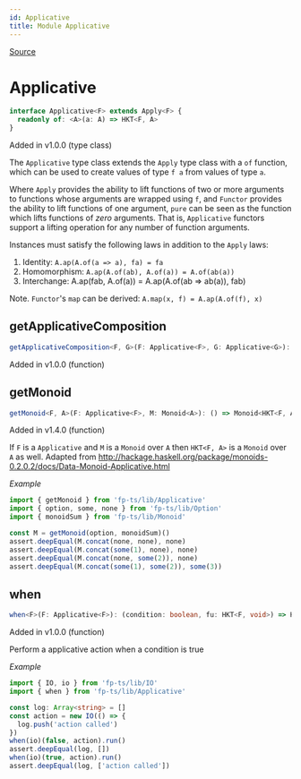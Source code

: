 ```yaml
---
id: Applicative
title: Module Applicative
---
```


[Source](https://github.com/gcanti/fp-ts/blob/master/src/Applicative.ts)

# Applicative

```ts
interface Applicative<F> extends Apply<F> {
  readonly of: <A>(a: A) => HKT<F, A>
}
```

Added in v1.0.0 (type class)

The `Applicative` type class extends the `Apply` type class with a `of` function, which can be used to create values
of type `f a` from values of type `a`.

Where `Apply` provides the ability to lift functions of two or more arguments to functions whose arguments are
wrapped using `f`, and `Functor` provides the ability to lift functions of one argument, `pure` can be seen as the
function which lifts functions of _zero_ arguments. That is, `Applicative` functors support a lifting operation for
any number of function arguments.

Instances must satisfy the following laws in addition to the `Apply` laws:

1.  Identity: `A.ap(A.of(a => a), fa) = fa`
2.  Homomorphism: `A.ap(A.of(ab), A.of(a)) = A.of(ab(a))`
3.  Interchange: A.ap(fab, A.of(a)) = A.ap(A.of(ab => ab(a)), fab)

Note. `Functor`'s `map` can be derived: `A.map(x, f) = A.ap(A.of(f), x)`

## getApplicativeComposition

```ts
getApplicativeComposition<F, G>(F: Applicative<F>, G: Applicative<G>): ApplicativeComposition<F, G>
```

Added in v1.0.0 (function)

## getMonoid

```ts
getMonoid<F, A>(F: Applicative<F>, M: Monoid<A>): () => Monoid<HKT<F, A>>
```

Added in v1.4.0 (function)

If `F` is a `Applicative` and `M` is a `Monoid` over `A` then `HKT<F, A>` is a `Monoid` over `A` as well.
Adapted from http://hackage.haskell.org/package/monoids-0.2.0.2/docs/Data-Monoid-Applicative.html

_Example_

```ts
import { getMonoid } from 'fp-ts/lib/Applicative'
import { option, some, none } from 'fp-ts/lib/Option'
import { monoidSum } from 'fp-ts/lib/Monoid'

const M = getMonoid(option, monoidSum)()
assert.deepEqual(M.concat(none, none), none)
assert.deepEqual(M.concat(some(1), none), none)
assert.deepEqual(M.concat(none, some(2)), none)
assert.deepEqual(M.concat(some(1), some(2)), some(3))
```

## when

```ts
when<F>(F: Applicative<F>): (condition: boolean, fu: HKT<F, void>) => HKT<F, void>
```

Added in v1.0.0 (function)

Perform a applicative action when a condition is true

_Example_

```ts
import { IO, io } from 'fp-ts/lib/IO'
import { when } from 'fp-ts/lib/Applicative'

const log: Array<string> = []
const action = new IO(() => {
  log.push('action called')
})
when(io)(false, action).run()
assert.deepEqual(log, [])
when(io)(true, action).run()
assert.deepEqual(log, ['action called'])
```
